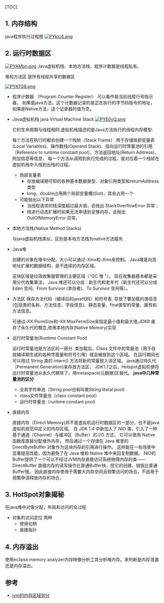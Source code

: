 [TOC]



## 1. 内存结构

java程序执行过程图
[![PYkIc4.png](https://s1.ax1x.com/2018/07/24/PYkIc4.png)](https://imgchr.com/i/PYkIc4)

## 2. 运行时数据区

[![PYAMbn.png](https://s1.ax1x.com/2018/07/24/PYAMbn.png)](https://imgchr.com/i/PYAMbn)
Java虚拟机栈、本地方法栈、程序计数器是线程私有。

堆和方法区 是所有线程共享的数据区



[![PYATG8.png](https://s1.ax1x.com/2018/07/24/PYATG8.png)](https://imgchr.com/i/PYATG8)

- 程序计数器 （Program Counter Register）
    可以看作是当前线程行号指示器，
    如果是java方法，这个计数器记录的是正在执行的字节码指令的地址，
    如果是Native方法，这个记录器的值为空。
    
- Java虚拟机栈 java Virtual Machine Stack
[![PYE0yQ.png](https://s1.ax1x.com/2018/07/24/PYE0yQ.png)](https://imgchr.com/i/PYE0yQ)  

  它的生命周期与线程相同.虚拟机栈描述的是Java方法执行的线程内存模型:  
  
  每个方法在执行时都会创建一个栈帧（Stack Frame）
    用于存储局部变量表(Local Variables)、操作数栈(Operand Stack)、指向运行时常量池的引用（Reference to runtime constant pool）、方法返回地址(Return Address)、附加信息等信息，
    每一个方法从调用到执行完成的过程，就对应着一个栈帧在虚拟机栈中入栈到出栈的过程。
  
  
  
    - 局部变量表
        - 存放编译期可知的各种基本数据类型、对象引用类型和returnAddress类型
        - long、double占用两个局部变量槽(Slot)，其余占用一个
    - 可能抛出以下异常
        - 当线程请求的栈深度超过最大值，会抛出 StackOverflowError 异常；
        - 栈进行动态扩展时如果无法申请到足够内存，会抛出 OutOfMemoryError 异常。
  
- 本地方法栈(Native Method Stacks)

    与java虚拟机栈类似，区别是本地方法栈为native方法服务
    
- Java堆

    创建的对象在堆中分配，大小可以通过-Xmx和-Xms来控制。
    Java堆是向高地址扩展的数据结构，是不连续的内存区域。
    
    这块区域是垃圾收集器管理的主要区域（"GC 堆 "）。
    现在收集器基本都是采用分代收集算法，
    Java 堆还可以分成：新生代和老年代（新生代还可以分成 Eden 空间、From Survivor (幸存者)、To Survivor 空间等）。
    
- 方法区
    保存方法代码（编译后的java代码）和符号表.
    存放了要加载的类信息(包括类的名称、方法信息、字段信息)、静态变量、final类型的常量、属性和方法信息。
    

    可通过-XX:PermSize和-XX:MaxPermSize来指定最小值和最大值,JDK8 废弃了永久代的概念,改用本地内存(Native Memory)实现
    
- 运行时常量池(Runtime Constant Pool)

    运行时常量池是方法区的一部分.
    类加载后，Class 文件中的常量池（用于存放编译期生成的各种字面量和符号引用）就会被放到这个区域。
    在运行期间也可以用过 String 类的 intern() 方法将新的常量放入该区域。
    java通过持久代（Permanent Generation)来存放方法区，
    JDK1.7之后，Hotspot虚拟机便将运行时常量池从永久代移除了，用metaspace(元数据)区替代。
    **java中几种常量池的区分**
    
    - 全局字符串池（String pool也有叫做String literal pool)
    - class文件常量池（class constant pool）
    - 运行时常量池（runtime constant pool)
    
- 直接内存

    直接内存（Direct Memory)并不是虚拟机运行时数据区的一部分，也不是java虚拟机规范中定义的内存区域。
    在 JDK 1.4 中新加入了 NIO 类，引入了一种基于通道（Channel）与缓冲区（Buffer）的 I/O 方式，
    它可以使用 Native 函数库直接分配堆外内存，
    然后通过一个存储在 Java 堆里的 DirectByteBuffer 对象作为这块内存的引用进行操作。
    这样能在一些场景中显著提高性能，因为避免了在 Java 堆和 Native 堆中来回复制数据。
    NIO的Buffer提供了一个可以不经过JVM内存直接访问系统物理内存的类——DirectBuffer
    直接内存的读写操作比普通Buffer快，但它的创建、销毁比普通Buffer慢。
    因此直接内存使用于需要大内存空间且频繁访问的场合，不适用于频繁申请释放内存的场合。
    

## 3. HotSpot对象揭秘
在java堆中对象分配，布局和访问的全过程
- 对象的访问定位 两种
    - 使用句柄
    - 直接指针
## 4. 内存溢出
使用eclipse memory analyzer内存映像分析工具分析堆内存。来判断是内存泄漏还是内存溢出。    


## 参考
- [jvm的内存区域划分](https://www.cnblogs.com/dolphin0520/p/3613043.html)

















